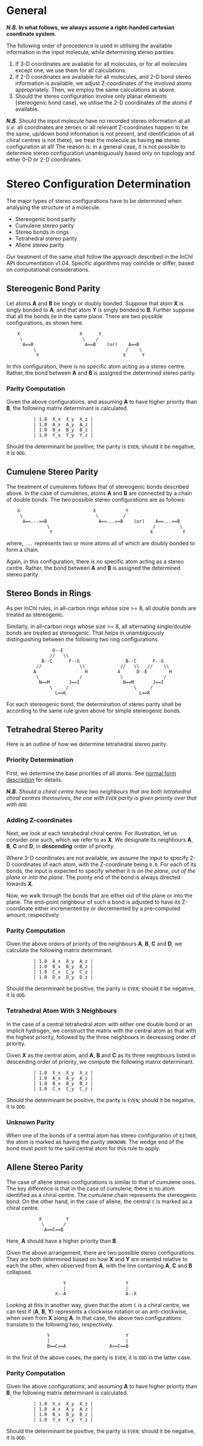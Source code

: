 # General

**_N.B._ In what follows, we always assume a right-handed cartesian
  coordinate system.**

The following order of precedence is used in utilising the available
information in the input molecule, while determining stereo parities.

1. If 3-D coordinates are available for all molecules, or for all
   molecules except one, we use them for all calculations.
1. If 2-D coordinates are available for all molecules, and 2-D bond
   stereo information is available, we adjust Z-coordinates of the
   involved atoms appropriately.  Then, we employ the same
   calculations as above.
1. Should the stereo configuration involve only planar elements
   (stereogenic bond case), we utilise the 2-D coordinates of the
   atoms if available.

**_N.B._** Should the input molecule have *no* recorded stereo
information at all (_i.e._ all coordinates are zeroes or all relevant
Z-coordinates happen to be the same, up/down bond information is not
present, and identification of all chiral centres is not there), we
treat the molecule as having **no** stereo configuration at all!  The
reason is: in a general case, it is not possible to determine stereo
configuration unambiguously based only on topology and either 0-D or
2-D coordinates.

# Stereo Configuration Determination

The major types of stereo configurations have to be determined when
analysing the structure of a molecule.

- Stereogenic bond parity
- Cumulene stereo parity
- Stereo bonds in rings
- Tetrahedral stereo parity
- Allene stereo parity

Our treatment of the same shall follow the approach described in the
InChI API documentation v1.04.  Specific algorithms may coincide or
differ, based on computational considerations.

## Stereogenic Bond Parity

Let atoms **A** and **B** be singly or doubly bonded.  Suppose that
atom **X** is singly bonded to **A**, and that atom **Y** is singly
bonded to **B**.  Further suppose that all the bonds lie in the same
plane.  There are two possible configurations, as shown here.

```
    X                      X      Y
     \                      \    /
      A==B                   A==B    (or)    A==B
          \                                 /    \
           Y                               X      Y
```

In this configuration, there is no specific atom acting as a stereo
centre.  Rather, the bond between **A** and **B** is assigned the
determined stereo parity.

### Parity Computation

Given the above configurations, and assuming **A** to have higher
priority than **B**, the following matrix determinant is calculated.

```
          | 1.0  X_x  X_y  X_z |
          | 1.0  A_x  A_y  A_z |
          | 1.0  B_x  B_y  B_z |
          | 1.0  Y_x  Y_y  Y_z |
```

Should the determinant be positive, the parity is `EVEN`; should it be
negative, it is `ODD`.

## Cumulene Stereo Parity

The treatment of cumulenes follows that of stereogenic bonds described
above.  In the case of cumulenes, atoms **A** and **B** are connected
by a chain of double bonds.  The two possible stereo configurations
are as follows:

```
    X                           X           Y
     \                           \         /
      A==...==B                   A==...==B    (or)    A==...==B
               \                                      /         \
                Y                                    X           Y
```

where, `...` represents two or more atoms all of which are doubly
bonded to form a chain.

Again, in this configuration, there is no specific atom acting as a
stereo centre.  Rather, the bond between **A** and **B** is assigned
the determined stereo parity.

## Stereo Bonds in Rings

As per InChI rules, in all-carbon rings whose size >= 8, all double
bonds are treated as stereogenic.

Similarly, in all-carbon rings whose size >= 8, all alternating
single/double bonds are treated as stereogenic.  That helps in
unambiguously distinguishing between the following two ring
configurations.

```
                 D--E
                //   \\
             B--C      F--G                 B--C      F--G
           //              \\             //   \\   //    \\
          A                  H           A      D--E        H
           \               /              \               /
            N==M       J==I                N==M       J==I
                \     /                        \     /
                  L==K                           L==K

```

For each stereogenic bond, the determination of stereo parity shall be
according to the same rule given above for simple stereogenic bonds.

## Tetrahedral Stereo Parity

Here is an outline of how we determine tetrahedral stereo parity.

### Priority Determination

First, we determine the base priorities of all atoms.  See
[normal form description](molecule-normal-form.md) for details.

**_N.B._** *Should a chiral centre have two neighbours that are both
tetrahedral chiral centres themselves, the one with `EVEN` parity is
given priority over that with `ODD`.*

### Adding Z-coordinates

Next, we look at each tetrahedral chiral centre.  For illustration,
let us consider one such, which we refer to as **X**.  We designate
its neighbours **A**, **B**, **C** and **D**, in **_descending_**
order of priority.

Where 3-D coordinates are not available, we assume the input to
specify 2-D coordinates of each atom, with the Z-coordinate being
`0.0`.  For each of its bonds, the input is expected to specify
whether it is *on the plane*, *out of the plane* or *into the plane*.
The pointy end of the bond is always directed towards **X**.

Now, we walk through the bonds that are either out of the plane or
into the plane.  The end-point neighbour of such a bond is adjusted to
have its Z-coordinate either incremented by or decremented by a
pre-computed amount, respectively.

### Parity Computation

Given the above orders of priority of the neighbours **A**, **B**,
**C** and **D**, we calculate the following matrix determinant.

```
          | 1.0  A_x  A_y  A_z |
          | 1.0  B_x  B_y  B_z |
          | 1.0  C_x  C_y  C_z |
          | 1.0  D_x  D_y  D_z |
```

Should the determinant be positive, the parity is `EVEN`; should it be
negative, it is `ODD`.

### Tetrahedral Atom With 3 Neighbours

In the case of a central tetrahedral atom with either one double bond
or an implicit hydrogen, we construct the matrix with the central atom
as that with the highest priority, followed by the three neighbours in
decreasing order of priority.

Given **X** as the central atom, and **A**, **B** and **C** as its
three neighbours listed in descending order of priority, we compute
the following matrix determinant.

```
          | 1.0  X_x  X_y  X_z |
          | 1.0  A_x  A_y  A_z |
          | 1.0  B_x  B_y  B_z |
          | 1.0  C_x  C_y  C_z |
```

Should the determinant be positive, the parity is `EVEN`; should it be
negative, it is `ODD`.

### Unknown Parity

When one of the bonds of a central atom has stereo configuration of
`EITHER`, the atom is marked as having the parity `UNKNOWN`.  The
wedge end of the bond must point to the said central atom for this
rule to apply.

## Allene Stereo Parity

The case of allene stereo configurations is similar to that of
cumulene ones.  The key difference is that in the case of cumulene,
there is no atom identified as a chiral centre.  The cumulene chain
represents the stereogenic bond.  On the other hand, in the case of
allene, the central `C` is marked as a chiral centre.

```
            X         Y
             \       /
              A==C==B
```

Here, **A** should have a higher priority than **B**.

Given the above arrangement, there are two possible stereo
configurations.  They are both determined based on how **X** and **Y**
are oriented relative to each the other, when observed from **A**,
with the line containing **A**, **C** and **B** collapsed.

```
                     Y                      Y
                     |                      |
                  X--A                      A--X
```

Looking at this in another way, given that the atom `C` is a chiral
centre, we can test if (**A**, **B**, **Y**) represents a clockwise
rotation or an anti-clockwise, when seen from **X** along **A**.  In
that case, the above two configurations translate to the following
two, respectively.

```
               Y                            Y
               |                            |
               B==C==A                A==C==B
```

In the first of the above cases, the parity is `EVEN`; it is `ODD` in
the latter case.

### Parity Computation

Given the above configurations, and assuming **A** to have higher
priority than **B**, the following matrix determinant is calculated.

```
          | 1.0  X_x  X_y  X_z |
          | 1.0  A_x  A_y  A_z |
          | 1.0  B_x  B_y  B_z |
          | 1.0  Y_x  Y_y  Y_z |
```

Should the determinant be positive, the parity is `EVEN`; should it be
negative, it is `ODD`.
